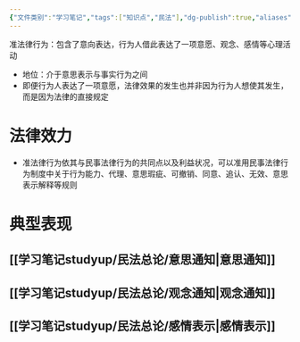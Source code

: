 ```yaml
---
{"文件类别":"学习笔记","tags":["知识点","民法"],"dg-publish":true,"aliases":["其他表示行为"],"permalink":"/学习笔记studyup/民法总论/准法律行为/","dgPassFrontmatter":true,"created":"2024-09-13T08:33:30.685+08:00","updated":"2024-10-28T11:43:03.267+08:00"}
---
```


准法律行为：包含了意向表达，行为人借此表达了一项意愿、观念、感情等心理活动
- 地位：介于意思表示与事实行为之间
- 即便行为人表达了一项意愿，法律效果的发生也并非因为行为人想使其发生，而是因为法律的直接规定
# 法律效力
- 准法律行为依其与民事法律行为的共同点以及利益状况，可以准用民事法律行为制度中关于行为能力、代理、意思瑕疵、可撤销、同意、追认、无效、意思表示解释等规则
# 典型表现
## [[学习笔记studyup/民法总论/意思通知\|意思通知]]
## [[学习笔记studyup/民法总论/观念通知\|观念通知]]
## [[学习笔记studyup/民法总论/感情表示\|感情表示]]